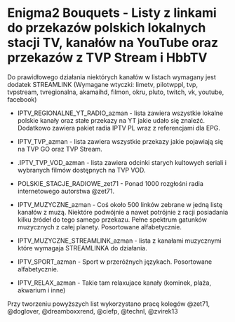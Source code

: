 # Enigma2 Bouquets - Listy z linkami do przekazów polskich lokalnych stacji TV, kanałów na YouTube oraz przekazów z TVP Stream i HbbTV

Do prawidłowego działania niektórych kanałów w listach wymagany jest dodatek STREAMLINK 
(Wymagane wtyczki: limetv, pilotwppl, tvp, tvpstream, tvregionalna, akamaihd, filmon, okru, pluto, twitch, vk, youtube, facebook)

- IPTV_REGIONALNE_YT_RADIO_azman - lista zawiera wszystkie lokalne polskie kanały oraz stałe przekazy na YT jakie udało się znaleźć. Dodatkowo zawiera pakiet radia IPTV PL wraz z referencjami dla EPG.

- IPTV_TVP_azman - lista zawiera wszystkie przekazy jakie pojawiają się na TVP GO oraz TVP Stream.

- .IPTV_TVP_VOD_azman - lista zawiera odcinki starych kultowych seriali i wybranych filmów dostępnych na TVP VOD.

- POLSKIE_STACJE_RADIOWE_zet71 - Ponad 1000 rozgłośni radia internetowego autorstwa @zet71.

- IPTV_MUZYCZNE_azman - Coś około 500 linków zebrane w jedną listę kanałów z muzą. Niektóre podwójnie a nawet potrójnie z racji posiadania kilku źródeł do tego samego przekazu. Pełne spektrum gatunków muzycznych z całej planety. Posortowane alfabetycznie.

- IPTV_MUZYCZNE_STREAMLINK_azman - lista z kanałami muzycznymi które wymagaja STREAMLINKA do działania.

- IPTV_SPORT_azman - Sport w przeróżnych językach. Posortowane alfabetycznie.

- IPTV_RELAX_azman - Takie tam relaxujace kanały (kominek, plaża, akwarium i inne)


Przy tworzeniu powyższych list wykorzystano pracę kolegów @zet71, @doglover, @dreamboxxrend, @ciefp, @technl, @zvirek13
